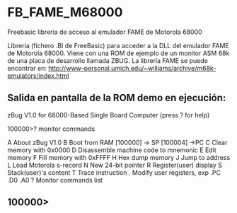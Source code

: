 # FB_FAME_M68000
Freebasic libreria de acceso al emulador FAME de Motorola 68000

Libreria (fichero .BI de FreeBasic) para acceder a la DLL del emulador FAME de Motorola 68000.
Viene con una ROM de ejemplo de un monitor ASM 68k de una placa de desarrollo llamada ZBUG.
La librería FAME se puede encontrar en:
http://www-personal.umich.edu/~williams/archive/m68k-emulators/index.html


Salida en pantalla de la ROM demo en ejecución:
------------------------------------------------------------------
zBug V1.0 for 68000-Based Single Board Computer (press ? for help)

100000>? monitor commands

A   About zBug V1.0
B   Boot from RAM [100000] -> SP [100004] ->PC
C   Clear memory with 0x0000
D   Disassemble machine code to mnemonic
E   Edit memory
F   Fill memory with 0xFFFF
H   Hex dump memory
J   Jump to address
L   Load Motorola s-record
N   New 24-bit pointer
R   Register(user) display
S   Stack(user)'s content
T   Trace instruction
.   Modify user registers, exp .PC .D0 .A0
?   Monitor commands list

100000>
--------------------------------------------------------------------
